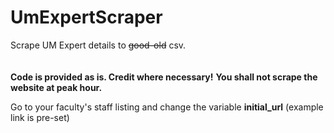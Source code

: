 # UmExpertScraper
Scrape UM Expert details to ~~good-old~~ csv.
\
\
\
**Code is provided as is. Credit where necessary!**
**You shall not scrape the website at peak hour.**

Go to your faculty's staff listing and change the variable __initial_url__ (example link is pre-set)
